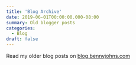 ```yaml
---
title: 'Blog Archive'
date: 2019-06-01T00:00:00.000-08:00
summary: Old blogger posts
categories:
  - Blog
draft: false
---
```


Read my older blog posts on [blog.bennyjohns.com](https://blog.bennyjohns.com)
